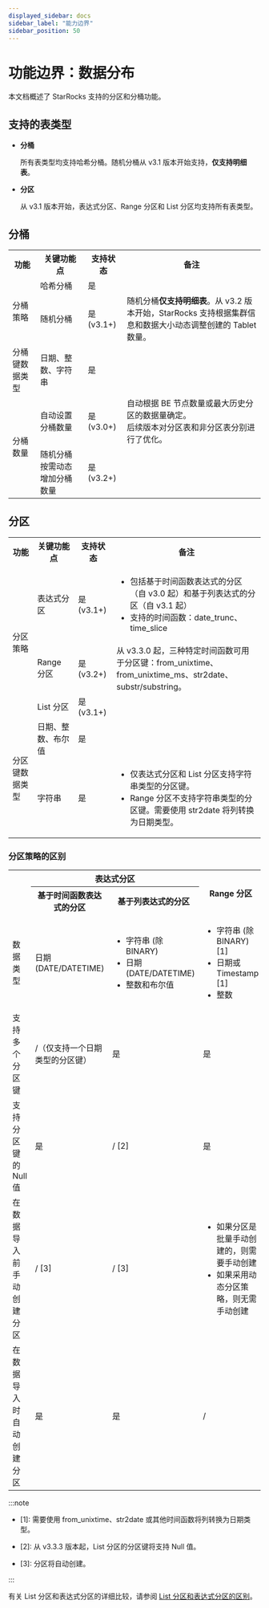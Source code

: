 ```yaml
---
displayed_sidebar: docs
sidebar_label: "能力边界"
sidebar_position: 50
---
```


# 功能边界：数据分布

本文档概述了 StarRocks 支持的分区和分桶功能。

## 支持的表类型

- **分桶**

  所有表类型均支持哈希分桶。随机分桶从 v3.1 版本开始支持，**仅支持明细表**。

- **分区**

  从 v3.1 版本开始，表达式分区、Range 分区和 List 分区均支持所有表类型。

## 分桶

<table>
    <tr>
        <th>功能</th>
        <th>关键功能点</th>
        <th>支持状态</th>
        <th>备注</th>
    </tr>
    <tr>
        <td rowspan="2">分桶策略</td>
        <td>哈希分桶</td>
        <td>是</td>
        <td></td>
    </tr>
    <tr>
        <td>随机分桶</td>
        <td>是 (v3.1+)</td>
        <td>随机分桶<strong>仅支持明细表</strong>。从 v3.2 版本开始，StarRocks 支持根据集群信息和数据大小动态调整创建的 Tablet 数量。</td>
    </tr>
    <tr>
        <td>分桶键数据类型</td>
        <td>日期、整数、字符串</td>
        <td>是</td>
        <td></td>
    </tr>
    <tr>
        <td rowspan="2">分桶数量</td>
        <td>自动设置分桶数量</td>
        <td>是 (v3.0+)</td>
        <td>自动根据 BE 节点数量或最大历史分区的数据量确定。<br />后续版本对分区表和非分区表分别进行了优化。</td>
    </tr>
    <tr>
        <td>随机分桶按需动态增加分桶数量</td>
        <td>是 (v3.2+)</td>
        <td></td>
    </tr>
</table>

## 分区

<table>
    <tr>
        <th>功能</th>
        <th>关键功能点</th>
        <th>支持状态</th>
        <th>备注</th>
    </tr>
    <tr>
        <td rowspan="3">分区策略</td>
        <td>表达式分区</td>
        <td>是 (v3.1+)</td>
        <td>
            <ul>
                <li>包括基于时间函数表达式的分区（自 v3.0 起）和基于列表达式的分区（自 v3.1 起）</li>
                <li>支持的时间函数：date_trunc、time_slice</li>
            </ul>
        </td>
    </tr>
    <tr>
        <td>Range 分区</td>
        <td>是 (v3.2+)</td>
        <td>从 v3.3.0 起，三种特定时间函数可用于分区键：from_unixtime、from_unixtime_ms、str2date、substr/substring。</td>
    </tr>
    <tr>
        <td>List 分区</td>
        <td>是 (v3.1+)</td>
        <td></td>
    </tr>
    <tr>
        <td rowspan="2">分区键数据类型</td>
        <td>日期、整数、布尔值</td>
        <td>是</td>
        <td></td>
    </tr>
    <tr>
        <td>字符串</td>
        <td>是</td>
        <td>
            <ul>
                <li>仅表达式分区和 List 分区支持字符串类型的分区键。</li>
                <li>Range 分区不支持字符串类型的分区键。需要使用 str2date 将列转换为日期类型。</li>
            </ul>
        </td>
    </tr>
</table>

### 分区策略的区别

<table>
    <tr>
        <th rowspan="2"></th>
        <th colspan="2">表达式分区</th>
        <th rowspan="2">Range 分区</th>
        <th rowspan="2">List 分区</th>
    </tr>
    <tr>
        <th>基于时间函数表达式的分区</th>
        <th>基于列表达式的分区</th>
    </tr>
    <tr>
        <td>数据类型</td>
        <td>日期 (DATE/DATETIME)</td>
        <td>
                  <ul>
                    <li>字符串 (除 BINARY)</li>
                    <li>日期 (DATE/DATETIME)</li>
                    <li>整数和布尔值</li>
           </ul>
        </td>
        <td>
                  <ul>
                    <li>字符串 (除 BINARY) [1]</li>
                    <li>日期或 Timestamp [1]</li>
                    <li>整数</li>
           </ul>
        </td>
        <td>
                  <ul>
                    <li>字符串 (除 BINARY)</li>
                    <li>日期 (DATE/DATETIME)</li>
                    <li>整数和布尔值</li>
           </ul>
        </td>
    </tr>
    <tr>
        <td>支持多个分区键</td>
        <td>/（仅支持一个日期类型的分区键）</td>
        <td>是</td>
        <td>是</td>
        <td>是</td>
    </tr>
    <tr>
        <td>支持分区键的 Null 值</td>
        <td>是</td>
        <td>/ [2]</td>
        <td>是</td>
        <td>/ [2]</td>
    </tr>
    <tr>
        <td>在数据导入前手动创建分区</td>
        <td>/ [3]</td>
        <td>/ [3]</td>
        <td>
            <ul>
                <li>如果分区是批量手动创建的，则需要手动创建</li>
                <li>如果采用动态分区策略，则无需手动创建</li>
            </ul>
        </td>
        <td>是</td>
    </tr>
    <tr>
        <td>在数据导入时自动创建分区</td>
        <td>是</td>
        <td>是</td>
        <td>/</td>
        <td>/</td>
    </tr>
</table>

:::note

- [1]\: 需要使用 from_unixtime、str2date 或其他时间函数将列转换为日期类型。

- [2]\: 从 v3.3.3 版本起，List 分区的分区键将支持 Null 值。

- [3]\: 分区将自动创建。

:::

有关 List 分区和表达式分区的详细比较，请参阅 [List 分区和表达式分区的区别](list_partitioning.md)。

